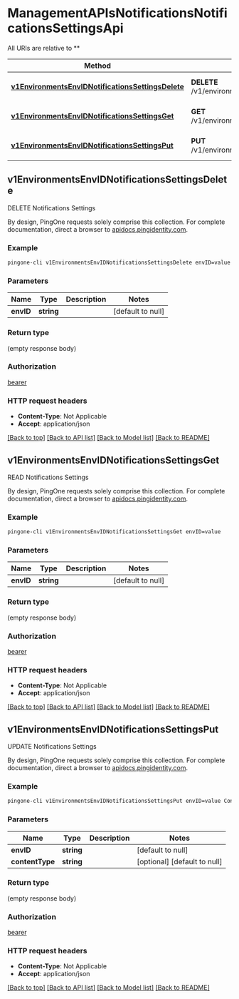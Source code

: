 # ManagementAPIsNotificationsNotificationsSettingsApi

All URIs are relative to **

Method | HTTP request | Description
------------- | ------------- | -------------
[**v1EnvironmentsEnvIDNotificationsSettingsDelete**](ManagementAPIsNotificationsNotificationsSettingsApi.md#v1EnvironmentsEnvIDNotificationsSettingsDelete) | **DELETE** /v1/environments/{envID}/notificationsSettings | DELETE Notifications Settings
[**v1EnvironmentsEnvIDNotificationsSettingsGet**](ManagementAPIsNotificationsNotificationsSettingsApi.md#v1EnvironmentsEnvIDNotificationsSettingsGet) | **GET** /v1/environments/{envID}/notificationsSettings | READ Notifications Settings
[**v1EnvironmentsEnvIDNotificationsSettingsPut**](ManagementAPIsNotificationsNotificationsSettingsApi.md#v1EnvironmentsEnvIDNotificationsSettingsPut) | **PUT** /v1/environments/{envID}/notificationsSettings | UPDATE Notifications Settings



## v1EnvironmentsEnvIDNotificationsSettingsDelete

DELETE Notifications Settings

By design, PingOne requests solely comprise this collection. For complete documentation, direct a browser to <a href='https://apidocs.pingidentity.com/pingone/platform/v1/api/'>apidocs.pingidentity.com</a>.

### Example

```bash
pingone-cli v1EnvironmentsEnvIDNotificationsSettingsDelete envID=value
```

### Parameters


Name | Type | Description  | Notes
------------- | ------------- | ------------- | -------------
 **envID** | **string** |  | [default to null]

### Return type

(empty response body)

### Authorization

[bearer](../README.md#bearer)

### HTTP request headers

- **Content-Type**: Not Applicable
- **Accept**: application/json

[[Back to top]](#) [[Back to API list]](../README.md#documentation-for-api-endpoints) [[Back to Model list]](../README.md#documentation-for-models) [[Back to README]](../README.md)


## v1EnvironmentsEnvIDNotificationsSettingsGet

READ Notifications Settings

By design, PingOne requests solely comprise this collection. For complete documentation, direct a browser to <a href='https://apidocs.pingidentity.com/pingone/platform/v1/api/'>apidocs.pingidentity.com</a>.

### Example

```bash
pingone-cli v1EnvironmentsEnvIDNotificationsSettingsGet envID=value
```

### Parameters


Name | Type | Description  | Notes
------------- | ------------- | ------------- | -------------
 **envID** | **string** |  | [default to null]

### Return type

(empty response body)

### Authorization

[bearer](../README.md#bearer)

### HTTP request headers

- **Content-Type**: Not Applicable
- **Accept**: application/json

[[Back to top]](#) [[Back to API list]](../README.md#documentation-for-api-endpoints) [[Back to Model list]](../README.md#documentation-for-models) [[Back to README]](../README.md)


## v1EnvironmentsEnvIDNotificationsSettingsPut

UPDATE Notifications Settings

By design, PingOne requests solely comprise this collection. For complete documentation, direct a browser to <a href='https://apidocs.pingidentity.com/pingone/platform/v1/api/'>apidocs.pingidentity.com</a>.

### Example

```bash
pingone-cli v1EnvironmentsEnvIDNotificationsSettingsPut envID=value Content-Type:value
```

### Parameters


Name | Type | Description  | Notes
------------- | ------------- | ------------- | -------------
 **envID** | **string** |  | [default to null]
 **contentType** | **string** |  | [optional] [default to null]

### Return type

(empty response body)

### Authorization

[bearer](../README.md#bearer)

### HTTP request headers

- **Content-Type**: Not Applicable
- **Accept**: application/json

[[Back to top]](#) [[Back to API list]](../README.md#documentation-for-api-endpoints) [[Back to Model list]](../README.md#documentation-for-models) [[Back to README]](../README.md)

